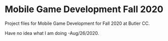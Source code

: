# Mobile Game Development Fall 2020
Project files for Mobile Game Development for Fall 2020 at Butler CC.

Have no idea what I am doing -Aug/26/2020.
